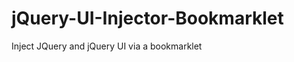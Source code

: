 jQuery-UI-Injector-Bookmarklet
==============================

Inject JQuery and jQuery UI via a bookmarklet
